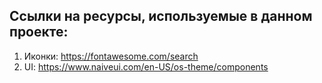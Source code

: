 ## Ссылки на ресурсы, используемые в данном проекте:

1. Иконки: https://fontawesome.com/search
2. UI: https://www.naiveui.com/en-US/os-theme/components
